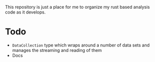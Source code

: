This repository is just a place for me to organize my rust based analysis code as it develops. 


# Todo 
* `DataCollection` type which wraps around a number of data sets and manages the streaming and reading of them 
* Docs   
